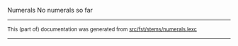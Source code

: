 Numerals
No numerals so far

* * *

<small>This (part of) documentation was generated from [src/fst/stems/numerals.lexc](https://github.com/giellalt/lang-nds/blob/main/src/fst/stems/numerals.lexc)</small>

---


